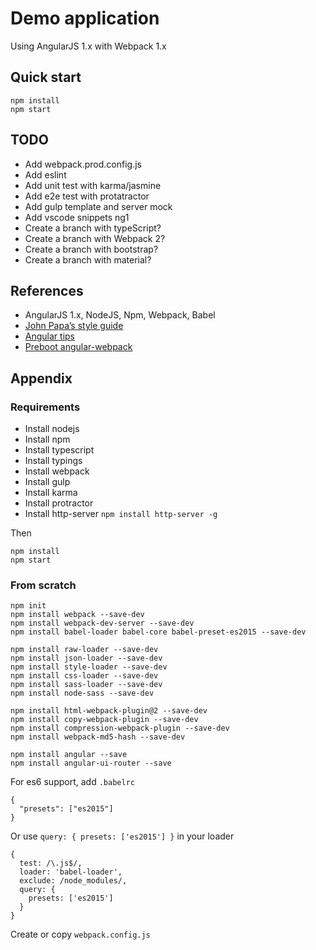 # Demo application

Using AngularJS 1.x with Webpack 1.x

## Quick start
```
npm install
npm start
```

## TODO
- Add webpack.prod.config.js
- Add eslint
- Add unit test with karma/jasmine
- Add e2e test with protatractor
- Add gulp template and server mock
- Add vscode snippets ng1
- Create a branch with typeScript?
- Create a branch with Webpack 2?
- Create a branch with bootstrap?
- Create a branch with material?


## References
- AngularJS 1.x, NodeJS, Npm, Webpack, Babel
- [John Papa’s style guide](https://github.com/johnpapa/angular-styleguide)
- [Angular tips](http://angular-tips.com)
- [Preboot angular-webpack](https://github.com/preboot/angular-webpack)

## Appendix

### Requirements
- Install nodejs
- Install npm
- Install typescript
- Install typings
- Install webpack
- Install gulp
- Install karma
- Install protractor
- Install http-server `npm install http-server -g`

Then
```
npm install
npm start
```

### From scratch
```
npm init
npm install webpack --save-dev
npm install webpack-dev-server --save-dev
npm install babel-loader babel-core babel-preset-es2015 --save-dev

npm install raw-loader --save-dev
npm install json-loader --save-dev
npm install style-loader --save-dev
npm install css-loader --save-dev
npm install sass-loader --save-dev
npm install node-sass --save-dev

npm install html-webpack-plugin@2 --save-dev
npm install copy-webpack-plugin --save-dev
npm install compression-webpack-plugin --save-dev
npm install webpack-md5-hash --save-dev

npm install angular --save
npm install angular-ui-router --save
```

For es6 support, add `.babelrc`
```
{
  "presets": ["es2015"]
}
```
Or use `query: { presets: ['es2015'] }` in your loader
```
{
  test: /\.js$/,
  loader: 'babel-loader',
  exclude: /node_modules/,
  query: {
    presets: ['es2015']
  }
}
```

Create or copy `webpack.config.js`
